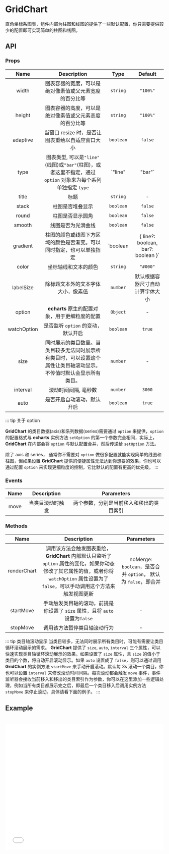 # GridChart

直角坐标系图表，组件内部为柱图和线图的提供了一些默认配置，你只需要提供较少的配置即可实现简单的柱图和线图。

## API

### Props

|    Name     |                                                     Description                                                      |                     Type                      |             Default              |
| :---------: | :------------------------------------------------------------------------------------------------------------------: | :-------------------------------------------: | :------------------------------: |
|    width    |                                图表容器的宽度，可以是绝对像素值或父元素宽度的百分比等                                |                   `string`                    |             `"100%"`             |
|   height    |                                图表容器的高度，可以是绝对像素值或父元素高度的百分比等                                |                   `string`                    |             `"100%"`             |
|  adaptive   |                                   当窗口 resize 时，是否让图表重绘以自适应窗口大小                                   |                   `boolean`                   |             `false`              |
|    type     |     图表类型, 可以是`"line"`(线图)或`"bar"`(柱图)，或者这里不指定，通过 `option` 对象来为每个系列单独指定 `type`     |                `"line"|"bar"`                 |                -                 |
|    title    |                                                         标题                                                         |                   `string`                    |                -                 |
|    stack    |                                                   柱图是否堆叠显示                                                   |                   `boolean`                   |             `false`              |
|    round    |                                                   柱图是否显示圆角                                                   |                   `boolean`                   |             `false`              |
|   smooth    |                                                  线图是否为光滑曲线                                                  |                   `boolean`                   |             `false`              |
|  gradient   |                         柱图的颜色或线图下方区域的颜色是否渐变。可以同时指定，也可以单独指定                         | `boolean | { line?: boolean, bar?: boolean }` |             `false`              |
|    color    |                                                 坐标轴线和文本的颜色                                                 |                   `string`                    |             `"#000"`             |
|  labelSize  |                                          除标题文本外的文本字体大小，像素值                                          |                   `number`                    | 默认根据容器尺寸自动计算字体大小 |
|   option    |                                    **echarts** 原生的配置对象，用于更细粒度的配置                                    |                   `Object`                    |                -                 |
| watchOption |                                          是否监听 `option` 的变动，默认开启                                          |                   `boolean`                   |              `true`              |
|    size     | 同时展示的类目数量。当类目较多无法同时展示所有类目时，可以设置这个属性让类目轴滚动显示。不传值时默认会显示所有类目。 |                   `number`                    |                -                 |
|  interval   |                                                 滚动时间间隔, 毫秒数                                                 |                   `number`                    |              `3000`              |
|    auto     |                                              是否开启自动滚动，默认开启                                              |                   `boolean`                   |              `true`              |

::: tip 关于 option

**GridChart** 的类目数据(axis)和系列数据(series)需要通过 `option` 来提供，`option` 的配置格式与 **echarts** 实例方法 `setOption` 的第一个参数完全相同，实际上，**GridChart** 在内部会将 `option` 与默认配置合并，然后传递给 `setOption` 方法。

除了 axis 和 series， 通常你不需要对 `option` 做很多配置就能实现简单的线图和柱图，但如果设置 **GridChart** 提供的便捷属性无法达到你想要的效果，你也可以通过配置 `option` 来实现更细粒度的控制，它比默认的配置有更高的优先级。
:::

### Events

| Name |   Description    |                Parameters                |
| :--: | :--------------: | :--------------------------------------: |
| move | 当类目滚动时触发 | 两个参数，分别是当前移入和移出的类目索引 |

### Methods

|    Name     |                                                                                         Description                                                                                         |                           Parameters                           |
| :---------: | :-----------------------------------------------------------------------------------------------------------------------------------------------------------------------------------------: | :------------------------------------------------------------: |
| renderChart | 调用该方法会触发图表重绘，**GridChart** 内部默认只监听了 `option` 属性的变化，如果你动态修改了其它属性的值，或者你将 `watchOption` 属性设置为了 `false`，可以手动调用这个方法来触发视图更新 | noMerge: `boolean`，是否合并 `option`， 默认为 `false`，即合并 |
|  startMove  |                                                         手动触发类目轴的滚动，前提是你设置了 `size` 属性，且将 `auto` 设置为`false`                                                         |                               -                                |
|  stopMove   |                                                                                调用该方法暂停类目轴滚动行为                                                                                 |                               -                                |

::: tip 类目轴滚动显示
当类目较多，无法同时展示所有类目时，可能有需要让类目循环滚动展示的需求。 **GridChart** 提供了 `size`, `auto`, `interval` 三个属性，可以快速实现类目轴循环滚动展示的效果。如果设置了 `size` 属性，且 `size` 的值小于类目的个数，将自动开启滚动显示。如果 `auto` 设置成了 `false`，则可以通过调用 **GridChart** 的实例方法 `startMove` 来手动开启滚动。默认每 3s 滚动一个类目，你也可以设置 `interval` 来修改滚动时间间隔。每次滚动都会触发 `move` 事件，事件监听器会接收当前移入和移出的类目索引作为参数，你可以在这里添加一些逻辑处理，例如当所有类目都展示完之后，即最后一个类目移入后调用实例方法 `stopMove` 来停止滚动。具体请看下面的例子。
:::

## Example

<div style="height:20px;"></div>
<!-- <p class="codepen" data-height="389" data-theme-id="dark" data-default-tab="js,result" data-user="yshushan" data-slug-hash="xxwWvea" data-preview="true" style="height: 389px; box-sizing: border-box; display: flex; align-items: center; justify-content: center; border: 2px solid; margin: 1em 0; padding: 1em;" data-pen-title="GridChart">
  <span>See the Pen <a href="https://codepen.io/yshushan/pen/xxwWvea">
  GridChart</a> by Shushan Yang (<a href="https://codepen.io/yshushan">@yshushan</a>)
  on <a href="https://codepen.io">CodePen</a>.</span>
</p>
<script async src="https://static.codepen.io/assets/embed/ei.js"></script> -->
<iframe width="100%" height="400" src="//jsrun.net/cAvKp/embedded/all/light" allowfullscreen="allowfullscreen" frameborder="0"></iframe>
